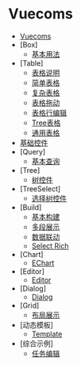 Vuecoms
==========

* [Vuecoms](../README.md)
* [Box]
  * [基本用法](box1.md)
* [Table]
  * [表格说明](table0.md)
  * [简单表格](table1.md)
  * [复杂表格](table2.md)
  * [表格拖动](table3.md)
  * [表格行编辑](table4.md)
  * [Tree表格](table5.md)
  * [通用表格](table6.md)
* [基础控件](fields.md)
* [Query]
   * [基本查询](query1.md)
* [Tree]
  * [树控件](tree1.md)
* [TreeSelect]
  * [选择树控件](treeselect.md)
* [Build]
  * [基本构建](build1.md)
  * [多段展示](build2.md)
  * [数据联动](build3.md)
  * [Select Rich](build4.md)
* [Chart]
  * [EChart](chart.md)
* [Editor]
  * [Editor](editor.md)
* [Dialog]
  * [Dialog](dialog.md)
* [Grid]
   * [布局展示](grid.md)
* [动态模板]
  * [Template](template.md)
* [综合示例]
  * [任务编辑](research_edit.md)

